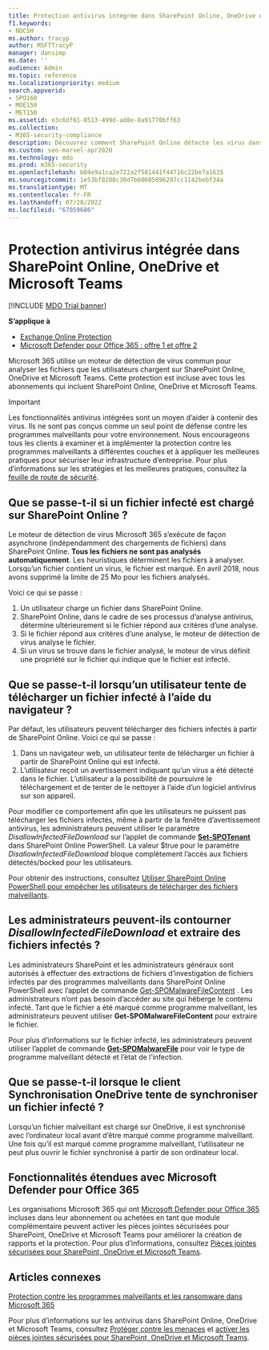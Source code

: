 ```yaml
---
title: Protection antivirus intégrée dans SharePoint Online, OneDrive et Microsoft Teams
f1.keywords:
- NOCSH
ms.author: tracyp
author: MSFTTracyP
manager: dansimp
ms.date: ''
audience: Admin
ms.topic: reference
ms.localizationpriority: medium
search.appverid:
- SPO160
- MOE150
- MET150
ms.assetid: e3c6df61-8513-499d-ad8e-8a91770bff63
ms.collection:
- M365-security-compliance
description: Découvrez comment SharePoint Online détecte les virus dans les fichiers que les utilisateurs chargent et empêche les utilisateurs de télécharger ou de synchroniser les fichiers.
ms.custom: seo-marvel-apr2020
ms.technology: mdo
ms.prod: m365-security
ms.openlocfilehash: b04e9a1ca2e722a2f581441f44716c22be7a1635
ms.sourcegitcommit: 1e53bf8208c30d7b60685896207cc1142bebf34a
ms.translationtype: MT
ms.contentlocale: fr-FR
ms.lasthandoff: 07/28/2022
ms.locfileid: "67059686"
---
```

# <a name="built-in-virus-protection-in-sharepoint-online-onedrive-and-microsoft-teams"></a>Protection antivirus intégrée dans SharePoint Online, OneDrive et Microsoft Teams

[!INCLUDE [MDO Trial banner](../includes/mdo-trial-banner.md)]

**S’applique à**
- [Exchange Online Protection](exchange-online-protection-overview.md)
- [Microsoft Defender pour Office 365 : offre 1 et offre 2](defender-for-office-365.md)

Microsoft 365 utilise un moteur de détection de virus commun pour analyser les fichiers que les utilisateurs chargent sur SharePoint Online, OneDrive et Microsoft Teams. Cette protection est incluse avec tous les abonnements qui incluent SharePoint Online, OneDrive et Microsoft Teams.

> [!IMPORTANT]
> Les fonctionnalités antivirus intégrées sont un moyen d’aider à contenir des virus. Ils ne sont pas conçus comme un seul point de défense contre les programmes malveillants pour votre environnement. Nous encourageons tous les clients à examiner et à implémenter la protection contre les programmes malveillants à différentes couches et à appliquer les meilleures pratiques pour sécuriser leur infrastructure d’entreprise. Pour plus d’informations sur les stratégies et les meilleures pratiques, consultez la [feuille de route de sécurité](security-roadmap.md).

## <a name="what-happens-if-an-infected-file-is-uploaded-to-sharepoint-online"></a>Que se passe-t-il si un fichier infecté est chargé sur SharePoint Online ?

Le moteur de détection de virus Microsoft 365 s’exécute de façon asynchrone (indépendamment des chargements de fichiers) dans SharePoint Online. **Tous les fichiers ne sont pas analysés automatiquement**. Les heuristiques déterminent les fichiers à analyser. Lorsqu’un fichier contient un virus, le fichier est marqué. En avril 2018, nous avons supprimé la limite de 25 Mo pour les fichiers analysés.

Voici ce qui se passe :

1. Un utilisateur charge un fichier dans SharePoint Online.
2. SharePoint Online, dans le cadre de ses processus d’analyse antivirus, détermine ultérieurement si le fichier répond aux critères d’une analyse.
3. Si le fichier répond aux critères d’une analyse, le moteur de détection de virus analyse le fichier.
4. Si un virus se trouve dans le fichier analysé, le moteur de virus définit une propriété sur le fichier qui indique que le fichier est infecté.

## <a name="what-happens-when-a-user-tries-to-download-an-infected-file-by-using-the-browser"></a>Que se passe-t-il lorsqu’un utilisateur tente de télécharger un fichier infecté à l’aide du navigateur ?

Par défaut, les utilisateurs peuvent télécharger des fichiers infectés à partir de SharePoint Online. Voici ce qui se passe :

1. Dans un navigateur web, un utilisateur tente de télécharger un fichier à partir de SharePoint Online qui est infecté.
2. L’utilisateur reçoit un avertissement indiquant qu’un virus a été détecté dans le fichier. L’utilisateur a la possibilité de poursuivre le téléchargement et de tenter de le nettoyer à l’aide d’un logiciel antivirus sur son appareil.

Pour modifier ce comportement afin que les utilisateurs ne puissent pas télécharger les fichiers infectés, même à partir de la fenêtre d’avertissement antivirus, les administrateurs peuvent utiliser le paramètre *DisallowInfectedFileDownload* sur l’applet de commande **[Set-SPOTenant](/powershell/module/sharepoint-online/Set-SPOTenant)** dans SharePoint Online PowerShell. La valeur $true pour le paramètre *DisallowInfectedFileDownload* bloque complètement l’accès aux fichiers détectés/bocked pour les utilisateurs.

Pour obtenir des instructions, consultez [Utiliser SharePoint Online PowerShell pour empêcher les utilisateurs de télécharger des fichiers malveillants](turn-on-mdo-for-spo-odb-and-teams.md#step-2-recommended-use-sharepoint-online-powershell-to-prevent-users-from-downloading-malicious-files).

## <a name="can-admins-bypass-disallowinfectedfiledownload-and-extract-infected-files"></a>Les administrateurs peuvent-ils contourner *DisallowInfectedFileDownload* et extraire des fichiers infectés ?

Les administrateurs SharePoint et les administrateurs généraux sont autorisés à effectuer des extractions de fichiers d’investigation de fichiers infectés par des programmes malveillants dans SharePoint Online PowerShell avec l’applet de commande [Get-SPOMalwareFileContent](/powershell/module/sharepoint-online/get-spomalwarefilecontent) . Les administrateurs n’ont pas besoin d’accéder au site qui héberge le contenu infecté. Tant que le fichier a été marqué comme programme malveillant, les administrateurs peuvent utiliser **Get-SPOMalwareFileContent** pour extraire le fichier. 

Pour plus d’informations sur le fichier infecté, les administrateurs peuvent utiliser l’applet de commande **[Get-SPOMalwareFile](/powershell/module/sharepoint-online/get-spomalwarefile)** pour voir le type de programme malveillant détecté et l’état de l’infection. 

## <a name="what-happens-when-the-onedrive-sync-client-tries-to-sync-an-infected-file"></a>Que se passe-t-il lorsque le client Synchronisation OneDrive tente de synchroniser un fichier infecté ?

Lorsqu’un fichier malveillant est chargé sur OneDrive, il est synchronisé avec l’ordinateur local avant d’être marqué comme programme malveillant. Une fois qu’il est marqué comme programme malveillant, l’utilisateur ne peut plus ouvrir le fichier synchronisé à partir de son ordinateur local.

## <a name="extended-capabilities-with-microsoft-defender-for-office-365"></a>Fonctionnalités étendues avec Microsoft Defender pour Office 365

Les organisations Microsoft 365 qui ont [Microsoft Defender pour Office 365](defender-for-office-365.md) incluses dans leur abonnement ou achetées en tant que module complémentaire peuvent activer les pièces jointes sécurisées pour SharePoint, OneDrive et Microsoft Teams pour améliorer la création de rapports et la protection. Pour plus d’informations, consultez [Pièces jointes sécurisées pour SharePoint, OneDrive et Microsoft Teams](mdo-for-spo-odb-and-teams.md).

## <a name="related-articles"></a>Articles connexes

[Protection contre les programmes malveillants et les ransomware dans Microsoft 365](/compliance/assurance/assurance-malware-and-ransomware-protection)

Pour plus d’informations sur les antivirus dans SharePoint Online, OneDrive et Microsoft Teams, consultez [Protéger contre les menaces](protect-against-threats.md) et [activer les pièces jointes sécurisées pour SharePoint, OneDrive et Microsoft Teams](turn-on-mdo-for-spo-odb-and-teams.md).
